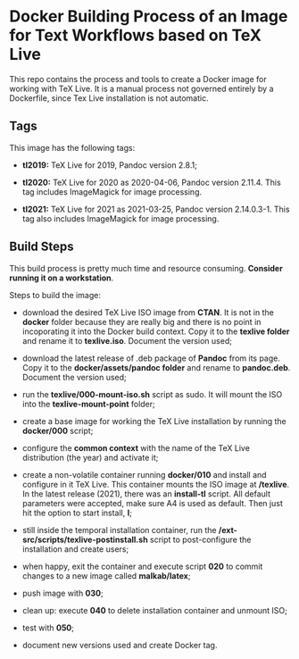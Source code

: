 # Docker Building Process of an Image for Text Workflows based on TeX Live

This repo contains the process and tools to create a Docker image for working with TeX Live. It is a manual process not governed entirely by a Dockerfile, since Tex Live installation is not automatic.


## Tags

This image has the following tags:

- **tl2019:** TeX Live for 2019, Pandoc version 2.8.1;

- **tl2020:** TeX Live for 2020 as 2020-04-06, Pandoc version 2.11.4. This tag includes ImageMagick for image processing.

- **tl2021:** TeX Live for 2021 as 2021-03-25, Pandoc version 2.14.0.3-1. This tag also includes ImageMagick for image processing.


## Build Steps

This build process is pretty much time and resource consuming. **Consider running it on a workstation**.

Steps to build the image:

- download the desired TeX Live ISO image from **CTAN**. It is not in the **docker** folder because they are really big and there is no point in incoporating it into the Docker build context. Copy it to the **texlive folder** and rename it to **texlive.iso**. Document the version used;

- download the latest release of .deb package of **Pandoc** from its page. Copy it to the **docker/assets/pandoc folder** and rename to **pandoc.deb**. Document the version used;

- run the **texlive/000-mount-iso.sh** script as sudo. It will mount the ISO into the **texlive-mount-point** folder;

- create a base image for working the TeX Live installation by running the **docker/000** script;

- configure the **common context** with the name of the TeX Live distribution (the year) and activate it;

- create a non-volatile container running **docker/010** and install and configure in it TeX Live. This container mounts the ISO image at **/texlive**. In the latest release (2021), there was an **install-tl** script. All default parameters were accepted, make sure A4 is used as default. Then just hit the option to start install, **I**;

- still inside the temporal installation container, run the **/ext-src/scripts/texlive-postinstall.sh** script to post-configure the installation and create users;

- when happy, exit the container and execute script **020** to commit changes to a new image called **malkab/latex**;

- push image with **030**;

- clean up: execute **040** to delete installation container and unmount ISO;

- test with **050**;

- document new versions used and create Docker tag.
